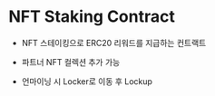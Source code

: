# NFT Staking Contract

- NFT 스테이킹으로 ERC20 리워드를 지급하는 컨트랙트

- 파트너 NFT 컬렉션 추가 가능

- 언마이닝 시 Locker로 이동 후 Lockup
